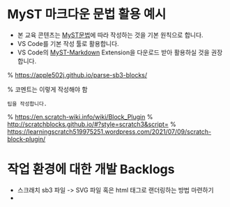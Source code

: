 
# MyST 마크다운 문법 활용 예시

- 본 교육 콘텐츠는 [MyST문법](https://myst-parser.readthedocs.io/en/latest/)에 따라 작성하는 것을 기본 원칙으로 합니다. 
- VS Code를 기본 작성 툴로 활용합니다. 
- VS Code의 [MyST-Markdown](https://marketplace.visualstudio.com/items?itemName=ExecutableBookProject.myst-highlight) Extension을 다운로드 받아 활용하실 것을 권장합니다. 


% https://apple502j.github.io/parse-sb3-blocks/

% 코멘트는 이렇게 작성해야 함 


```{tip}
팁을 작성합니다. 
```

% https://en.scratch-wiki.info/wiki/Block_Plugin
% http://scratchblocks.github.io/#?style=scratch3&script=
% https://learningscratch519975251.wordpress.com/2021/07/09/scratch-block-plugin/




# 작업 환경에 대한 개발 Backlogs
- 스크래치 sb3 파일 -> SVG 파일 혹은 html 태그로 랜더링하는 방법 마련하기
- 